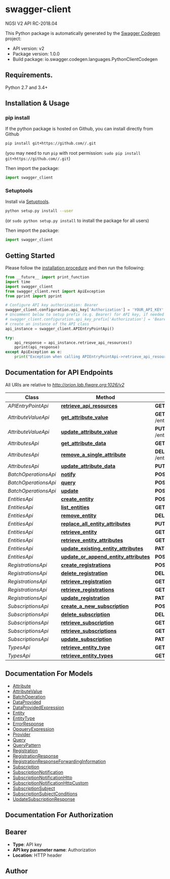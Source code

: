 # swagger-client
NGSI V2 API RC-2018.04

This Python package is automatically generated by the [Swagger Codegen](https://github.com/swagger-api/swagger-codegen) project:

- API version: v2
- Package version: 1.0.0
- Build package: io.swagger.codegen.languages.PythonClientCodegen

## Requirements.

Python 2.7 and 3.4+

## Installation & Usage
### pip install

If the python package is hosted on Github, you can install directly from Github

```sh
pip install git+https://github.com//.git
```
(you may need to run `pip` with root permission: `sudo pip install git+https://github.com//.git`)

Then import the package:
```python
import swagger_client 
```

### Setuptools

Install via [Setuptools](http://pypi.python.org/pypi/setuptools).

```sh
python setup.py install --user
```
(or `sudo python setup.py install` to install the package for all users)

Then import the package:
```python
import swagger_client
```

## Getting Started

Please follow the [installation procedure](#installation--usage) and then run the following:

```python
from __future__ import print_function
import time
import swagger_client
from swagger_client.rest import ApiException
from pprint import pprint

# Configure API key authorization: Bearer
swagger_client.configuration.api_key['Authorization'] = 'YOUR_API_KEY'
# Uncomment below to setup prefix (e.g. Bearer) for API key, if needed
# swagger_client.configuration.api_key_prefix['Authorization'] = 'Bearer'
# create an instance of the API class
api_instance = swagger_client.APIEntryPointApi()

try:
    api_response = api_instance.retrieve_api_resources()
    pprint(api_response)
except ApiException as e:
    print("Exception when calling APIEntryPointApi->retrieve_api_resources: %s\n" % e)

```

## Documentation for API Endpoints

All URIs are relative to *http://orion.lab.fiware.org:1026/v2*

Class | Method | HTTP request | Description
------------ | ------------- | ------------- | -------------
*APIEntryPointApi* | [**retrieve_api_resources**](docs/APIEntryPointApi.md#retrieve_api_resources) | **GET** / | 
*AttributeValueApi* | [**get_attribute_value**](docs/AttributeValueApi.md#get_attribute_value) | **GET** /entities/{entityId}/attrs/{attrName}/value | 
*AttributeValueApi* | [**update_attribute_value**](docs/AttributeValueApi.md#update_attribute_value) | **PUT** /entities/{entityId}/attrs/{attrName}/value | 
*AttributesApi* | [**get_attribute_data**](docs/AttributesApi.md#get_attribute_data) | **GET** /entities/{entityId}/attrs/{attrName} | 
*AttributesApi* | [**remove_a_single_attribute**](docs/AttributesApi.md#remove_a_single_attribute) | **DELETE** /entities/{entityId}/attrs/{attrName} | 
*AttributesApi* | [**update_attribute_data**](docs/AttributesApi.md#update_attribute_data) | **PUT** /entities/{entityId}/attrs/{attrName} | 
*BatchOperationsApi* | [**notify**](docs/BatchOperationsApi.md#notify) | **POST** /op/notify | 
*BatchOperationsApi* | [**query**](docs/BatchOperationsApi.md#query) | **POST** /op/query | 
*BatchOperationsApi* | [**update**](docs/BatchOperationsApi.md#update) | **POST** /op/update | 
*EntitiesApi* | [**create_entity**](docs/EntitiesApi.md#create_entity) | **POST** /entities | 
*EntitiesApi* | [**list_entities**](docs/EntitiesApi.md#list_entities) | **GET** /entities | 
*EntitiesApi* | [**remove_entity**](docs/EntitiesApi.md#remove_entity) | **DELETE** /entities/{entityId} | 
*EntitiesApi* | [**replace_all_entity_attributes**](docs/EntitiesApi.md#replace_all_entity_attributes) | **PUT** /entities/{entityId}/attrs | 
*EntitiesApi* | [**retrieve_entity**](docs/EntitiesApi.md#retrieve_entity) | **GET** /entities/{entityId} | 
*EntitiesApi* | [**retrieve_entity_attributes**](docs/EntitiesApi.md#retrieve_entity_attributes) | **GET** /entities/{entityId}/attrs | 
*EntitiesApi* | [**update_existing_entity_attributes**](docs/EntitiesApi.md#update_existing_entity_attributes) | **PATCH** /entities/{entityId}/attrs | 
*EntitiesApi* | [**update_or_append_entity_attributes**](docs/EntitiesApi.md#update_or_append_entity_attributes) | **POST** /entities/{entityId}/attrs | 
*RegistrationsApi* | [**create_registrations**](docs/RegistrationsApi.md#create_registrations) | **POST** /registrations | 
*RegistrationsApi* | [**delete_registration**](docs/RegistrationsApi.md#delete_registration) | **DELETE** /registrations/{registrationId} | 
*RegistrationsApi* | [**retrieve_registration**](docs/RegistrationsApi.md#retrieve_registration) | **GET** /registrations/{registrationId} | 
*RegistrationsApi* | [**retrieve_registrations**](docs/RegistrationsApi.md#retrieve_registrations) | **GET** /registrations | 
*RegistrationsApi* | [**update_registration**](docs/RegistrationsApi.md#update_registration) | **PATCH** /registrations/{registrationId} | 
*SubscriptionsApi* | [**create_a_new_subscription**](docs/SubscriptionsApi.md#create_a_new_subscription) | **POST** /subscriptions | 
*SubscriptionsApi* | [**delete_subscription**](docs/SubscriptionsApi.md#delete_subscription) | **DELETE** /subscriptions/{subscriptionId} | 
*SubscriptionsApi* | [**retrieve_subscription**](docs/SubscriptionsApi.md#retrieve_subscription) | **GET** /subscriptions/{subscriptionId} | 
*SubscriptionsApi* | [**retrieve_subscriptions**](docs/SubscriptionsApi.md#retrieve_subscriptions) | **GET** /subscriptions | 
*SubscriptionsApi* | [**update_subscription**](docs/SubscriptionsApi.md#update_subscription) | **PATCH** /subscriptions/{subscriptionId} | 
*TypesApi* | [**retrieve_entity_type**](docs/TypesApi.md#retrieve_entity_type) | **GET** /types/{entityType} | 
*TypesApi* | [**retrieve_entity_types**](docs/TypesApi.md#retrieve_entity_types) | **GET** /types/ | 


## Documentation For Models

 - [Attribute](docs/Attribute.md)
 - [AttributeValue](docs/AttributeValue.md)
 - [BatchOperation](docs/BatchOperation.md)
 - [DataProvided](docs/DataProvided.md)
 - [DataProvidedExpression](docs/DataProvidedExpression.md)
 - [Entity](docs/Entity.md)
 - [EntityType](docs/EntityType.md)
 - [ErrorResponse](docs/ErrorResponse.md)
 - [OpqueryExpression](docs/OpqueryExpression.md)
 - [Provider](docs/Provider.md)
 - [Query](docs/Query.md)
 - [QueryPattern](docs/QueryPattern.md)
 - [Registration](docs/Registration.md)
 - [RegistrationResponse](docs/RegistrationResponse.md)
 - [RegistrationResponseForwardingInformation](docs/RegistrationResponseForwardingInformation.md)
 - [Subscription](docs/Subscription.md)
 - [SubscriptionNotification](docs/SubscriptionNotification.md)
 - [SubscriptionNotificationHttp](docs/SubscriptionNotificationHttp.md)
 - [SubscriptionNotificationHttpCustom](docs/SubscriptionNotificationHttpCustom.md)
 - [SubscriptionSubject](docs/SubscriptionSubject.md)
 - [SubscriptionSubjectConditions](docs/SubscriptionSubjectConditions.md)
 - [UpdateSubscriptionResponse](docs/UpdateSubscriptionResponse.md)


## Documentation For Authorization


## Bearer

- **Type**: API key
- **API key parameter name**: Authorization
- **Location**: HTTP header


## Author



